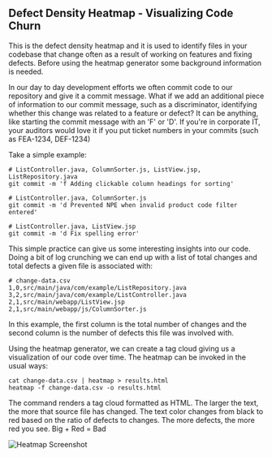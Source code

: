 Defect Density Heatmap - Visualizing Code Churn
-----------------------------------------------

This is the defect density heatmap and it is used to identify files in your codebase that change often as a result of working on features and fixing defects. Before using the heatmap generator some background information is needed.

In our day to day development efforts we often commit code to our repository and give it a commit message. What if we add an additional piece of information to our commit message, such as a discriminator, identifying whether this change was related to a feature or defect? It can be anything, like starting the commit message with an 'F' or 'D'. If you're in corporate IT, your auditors would love it if you put ticket numbers in your commits (such as FEA-1234, DEF-1234)

Take a simple example:

	# ListController.java, ColumnSorter.js, ListView.jsp, ListRepository.java
	git commit -m 'f Adding clickable column headings for sorting'

	# ListController.java, ColumnSorter.js
	git commit -m 'd Prevented NPE when invalid product code filter entered'

	# ListController.java, ListView.jsp
	git commit -m 'd Fix spelling error'
	
This simple practice can give us some interesting insights into our code. Doing a bit of log crunching we can end up with a list of total changes and total defects a given file is associated with:

	# change-data.csv
	1,0,src/main/java/com/example/ListRepository.java
	3,2,src/main/java/com/example/ListController.java
	2,1,src/main/webapp/ListView.jsp
	2,1,src/main/webapp/js/ColumnSorter.js
	
In this example, the first column is the total number of changes and the second column is the number of defects this file was involved with.

Using the heatmap generator, we can create a tag cloud giving us a visualization of our code over time. The heatmap can be invoked in the usual ways:

	cat change-data.csv | heatmap > results.html
	heatmap -f change-data.csv -o results.html

The command renders a tag cloud formatted as HTML. The larger the text, the more that source file has changed. The text color changes from black to red based on the ratio of defects to changes. The more defects, the more red you see. Big + Red = Bad

![Heatmap Screenshot](blob/master/screenshot.png?raw=true)